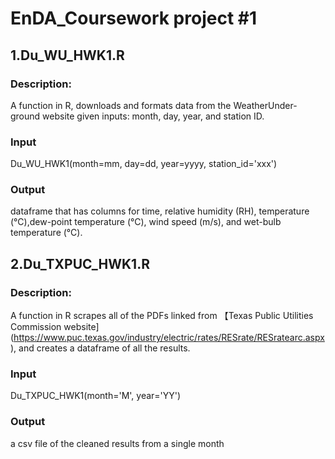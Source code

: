 # EnDA_Coursework project \#1

## 1.Du_WU_HWK1.R
### Description: 
A function in R, downloads and formats data from the WeatherUnder-ground website given inputs: month, day, year, and station ID. 

### Input
Du_WU_HWK1(month=mm, day=dd, year=yyyy, station_id='xxx')

### Output
dataframe that has columns for time, relative humidity (RH), temperature (&deg;C),dew-point temperature (&deg;C), wind speed (m/s), and wet-bulb temperature (&deg;C).

## 2.Du_TXPUC_HWK1.R
### Description: 
A function in R scrapes all of the PDFs linked from 【Texas Public Utilities Commission website](https://www.puc.texas.gov/industry/electric/rates/RESrate/RESratearc.aspx), and creates a dataframe of all the results.

### Input
Du_TXPUC_HWK1(month='M', year='YY')

### Output
a csv file of the cleaned results from a single month
